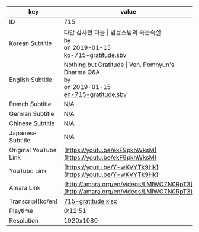 |  key  |  value  |
|-------|---------|
| ID            | 715 |
| Korean Subtitle | 다만 감사한 마음 \| 법륜스님의 즉문즉설<br>by <br>on 2019-01-15<br>[ko-715-gratitude.sbv](https://github.com/jungtosociety/dharma-qna/raw/master/sub/715/ko-715-gratitude.sbv)<br>|
| English Subtitle | Nothing but Gratitude \| Ven. Pomnyun's Dharma Q&A<br>by <br>on 2019-01-15<br>[en-715-gratitude.sbv](https://github.com/jungtosociety/dharma-qna/raw/master/sub/715/en-715-gratitude.sbv)<br>|
| French Subtitle | N/A |
| German Subtitle | N/A |
| Chinese Subtitle | N/A |
| Japanese Subtitle | N/A |
| Original YouTube Link  | [https://youtu.be/ekF9pkhWksM](https://youtu.be/ekF9pkhWksM) |
| YouTube Link  | [https://youtu.be/Y-wKVYTk9Hk](https://youtu.be/Y-wKVYTk9Hk) |
| Amara Link    | [http://amara.org/en/videos/LMlWO7N0RpT3](http://amara.org/en/videos/LMlWO7N0RpT3) |
| Transcript(ko/en) | [715-gratitude.xlsx](https://github.com/jungtosociety/dharma-qna/raw/master/sub/715/715-gratitude.xlsx) |
| Playtime | 0:12:51 |
| Resolution | 1920x1080|
